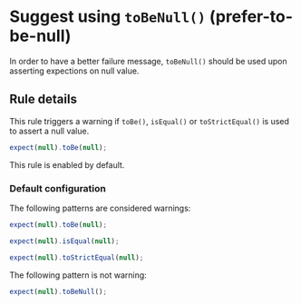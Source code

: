 # Suggest using `toBeNull()` (prefer-to-be-null)

In order to have a better failure message, `toBeNull()` should be used upon
asserting expections on null value.

## Rule details

This rule triggers a warning if `toBe()`, `isEqual()` or `toStrictEqual()` is
used to assert a null value.

```js
expect(null).toBe(null);
```

This rule is enabled by default.

### Default configuration

The following patterns are considered warnings:

```js
expect(null).toBe(null);

expect(null).isEqual(null);

expect(null).toStrictEqual(null);
```

The following pattern is not warning:

```js
expect(null).toBeNull();
```
